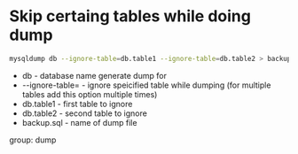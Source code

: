 # Skip certaing tables while doing dump

```bash
mysqldump db --ignore-table=db.table1 --ignore-table=db.table2 > backup.sql
```

- db - database name generate dump for
- --ignore-table= - ignore speicified table while dumping (for multiple tables add this option multiple times)
- db.table1 - first table to ignore
- db.table2 - second table to ignore
- backup.sql - name of dump file

group: dump
